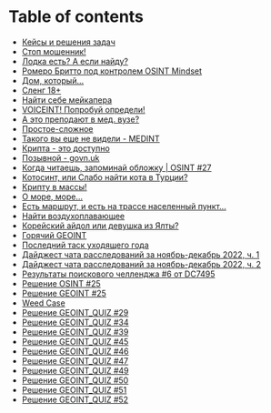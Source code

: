 # Table of contents

* [Кейсы и решения задач](README.md)
* [Стоп мошенник!](stop-moshennik.md)
* [Лодка есть? А если найду?](lodka-est-a-esli-naidu.md)
* [Ромеро Бритто под контролем OSINT Mindset](romero-britto-pod-kontrolem-osint-mindset.md)
* [Дом, который...](dom-kotoryi.md)
* [Сленг 18+](<README (2).md>)
* [Найти себе мейкапера](<README (4) (1).md>)
* [VOICEINT! Попробуй определи!](voiceint-poprobui-opredeli.md)
* [А это преподают в мед. вузе?](a-eto-prepodayut-v-med.-vuze.md)
* [Простое-сложное](prostoe-slozhnoe.md)
* [Такого вы еще не видели - MEDINT](takogo-vy-eshe-ne-videli-medint.md)
* [Крипта - это доступно](kripta-eto-dostupno.md)
* [Позывной - govn.uk](pozyvnoi-govn.uk.md)
* [Когда читаешь, запоминай обложку | OSINT #27](kogda-chitaesh-zapominai-oblozhku-or-osint-27.md)
* [Котосинт, или Слабо найти кота в Турции?](<README (3).md>)
* [Крипту в массы!](<README (1).md>)
* [О море, море...](o-more-more....md)
* [Есть маршрут, и есть на трассе населенный пункт...](<README (2) (1).md>)
* [Найти воздухоплавающее](naiti-vozdukhoplavayushee.md)
* [Корейский айдол или девушка из Ялты?](koreiskii-aidol-ili-devushka-iz-yalty.md)
* [Горячий GEOINT](goryachii-geoint.md)
* [Последний таск уходящего года](poslednii-task-ukhodyashego-goda.md)
* [Дайджест чата расследований за ноябрь-декабрь 2022, ч. 1](daidzhest-chata-rassledovanii-za-noyabr-dekabr-2022-ch.-1.md)
* [Дайджест чата расследований за ноябрь-декабрь 2022, ч. 2](daidzhest-chata-rassledovanii-za-noyabr-dekabr-2022-ch.-2.md)
* [Результаты поискового челленджа #6 от DC7495](rezultaty-poiskovogo-chellendzha-6-ot-dc7495.md)
* [Решение OSINT #25](reshenie-osint-25.md)
* [Решение GEOINT #25](reshenie-geoint-25.md)
* [Weed Case](weed-case.md)
* [Решение GEOINT\_QUIZ #29](reshenie-geoint\_quiz-29.md)
* [Решение GEOINT\_QUIZ #34](reshenie-geoint\_quiz-34.md)
* [Решение GEOINT\_QUIZ #39](reshenie-geoint\_quiz-39.md)
* [Решение GEOINT\_QUIZ #45](reshenie-geoint\_quiz-45.md)
* [Решение GEOINT\_QUIZ #46](reshenie-geoint\_quiz-46.md)
* [Решение GEOINT\_QUIZ #47](reshenie-geoint\_quiz-47.md)
* [Решение GEOINT\_QUIZ #49](reshenie-geoint\_quiz-49.md)
* [Решение GEOINT\_QUIZ #50](reshenie-geoint\_quiz-50.md)
* [Решение GEOINT\_QUIZ #51](reshenie-geoint\_quiz-51.md)
* [Решение GEOINT\_QUIZ #52](reshenie-geoint\_quiz-52.md)
